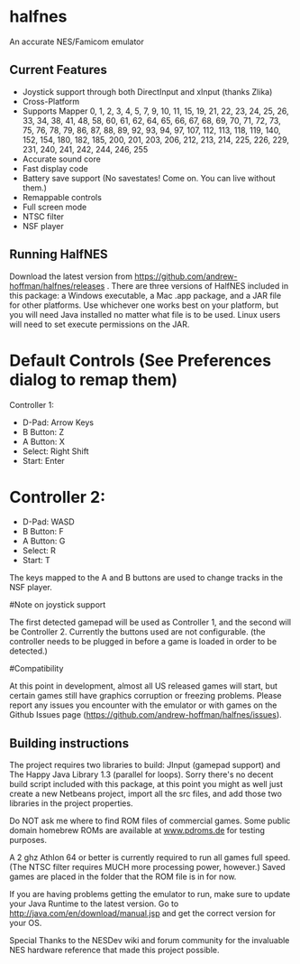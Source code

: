 halfnes
=======

An accurate NES/Famicom emulator

Current Features
----------------

- Joystick support through both DirectInput and xInput (thanks Zlika) 
- Cross-Platform
- Supports Mapper 0, 1, 2, 3, 4, 5, 7, 9, 10, 11, 15, 19, 21, 22, 23, 24, 25, 26,
 33, 34, 38, 41, 48, 58, 60, 61, 62, 64, 65, 66, 67, 68, 69, 70, 71, 72, 73, 75,
 76, 78, 79, 86, 87, 88, 89, 92, 93, 94, 97, 107, 112, 113, 118, 119, 140, 152,
 154, 180, 182, 185, 200, 201, 203, 206, 212, 213, 214, 225, 226, 229, 231,
 240, 241, 242, 244, 246, 255
- Accurate sound core
- Fast display code
- Battery save support (No savestates! Come on. You can live without them.)
- Remappable controls
- Full screen mode 
- NTSC filter
- NSF player

Running HalfNES
---------------

Download the latest version from https://github.com/andrew-hoffman/halfnes/releases .
There are three versions of HalfNES included in this package: a Windows
executable, a Mac .app package, and a JAR file for other platforms.
Use whichever one works best on your platform, but you will need
Java installed no matter what file is to be used.
Linux users will need to set execute permissions on the JAR.

# Default Controls (See Preferences dialog to remap them)
Controller 1:
- D-Pad: Arrow Keys
- B Button: Z
- A Button: X
- Select: Right Shift
- Start: Enter 

# Controller 2:
- D-Pad: WASD
- B Button: F
- A Button: G
- Select: R
- Start: T 

The keys mapped to the A and B buttons are used to change tracks in the NSF player.

#Note on joystick support

The first detected gamepad will be used as Controller 1, and the second 
will be Controller 2. Currently the buttons used are not configurable. 
(the controller needs to be plugged in before a game is loaded in order to be detected.)

#Compatibility

At this point in 
development, almost all US released games will start, but certain games 
still have graphics corruption or freezing problems. Please report any 
issues you encounter with the emulator or with games on the Github Issues page 
(https://github.com/andrew-hoffman/halfnes/issues). 

Building instructions
---------------------

The project requires two libraries to build: JInput (gamepad support) and The Happy Java Library 1.3 (parallel for loops). 
Sorry there's no decent build script included with this package, at this point you might as well just create a new Netbeans project, import all the src files, and add those two libraries in the project properties.

Do NOT ask me where to find ROM files of commercial games. Some public 
domain homebrew ROMs are available at www.pdroms.de for testing 
purposes. 

A 2 ghz Athlon 64 or better is currently required to run all games full 
speed. (The NTSC filter requires MUCH more processing power, however.)
Saved games are placed in the folder that the ROM file is in for 
now. 

If you are having problems getting the emulator to run, make sure to 
update your Java Runtime to the latest version. Go to 
http://java.com/en/download/manual.jsp and get the correct version for 
your OS. 

Special Thanks to the NESDev wiki and forum community for the invaluable 
NES hardware reference that made this project possible. 
